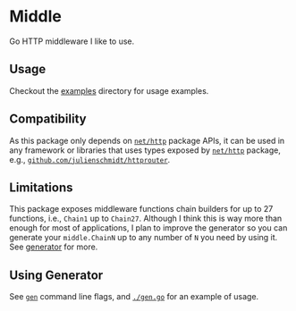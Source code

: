 # Middle

Go HTTP middleware I like to use.

## Usage

Checkout the [examples](./examples/) directory for usage examples.

## Compatibility

As this package only depends on [`net/http`](https://pkg.go.dev/net/http) package APIs, it can be used in any framework or libraries that uses types exposed by [`net/http`](https://pkg.go.dev/net/http) package, e.g., [`github.com/julienschmidt/httprouter`](https://github.com/julienschmidt/httprouter).

## Limitations

This package exposes middleware functions chain builders for up to 27 functions, i.e., `Chain1` up to `Chain27`. Although I think this is way more than enough for most of applications, I plan to improve the generator so you can generate your `middle.ChainN` up to any number of `N` you need by using it. See [generator](#using-generator) for more.

## Using Generator

See [`gen`](./gen/gen.go) command line flags, and [`./gen.go`](./gen.go) for an example of usage.
